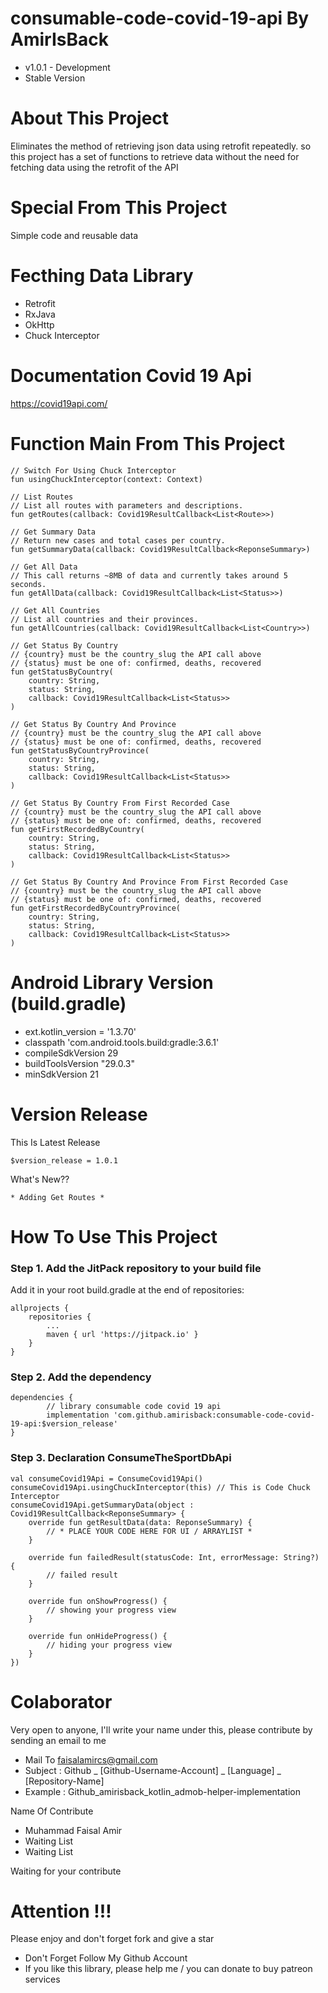 # consumable-code-covid-19-api By AmirIsBack
- v1.0.1 - Development
- Stable Version

# About This Project
Eliminates the method of retrieving json data using retrofit repeatedly. so this project has a set of functions to retrieve data without the need for fetching data using the retrofit of the API

# Special From This Project
Simple code and reusable data

# Fecthing Data Library
- Retrofit
- RxJava
- OkHttp
- Chuck Interceptor

# Documentation Covid 19 Api
https://covid19api.com/

# Function Main From This Project

    // Switch For Using Chuck Interceptor
    fun usingChuckInterceptor(context: Context)

    // List Routes
    // List all routes with parameters and descriptions.
    fun getRoutes(callback: Covid19ResultCallback<List<Route>>)

    // Get Summary Data
    // Return new cases and total cases per country.
    fun getSummaryData(callback: Covid19ResultCallback<ReponseSummary>)

    // Get All Data
    // This call returns ~8MB of data and currently takes around 5 seconds.
    fun getAllData(callback: Covid19ResultCallback<List<Status>>)

    // Get All Countries
    // List all countries and their provinces.
    fun getAllCountries(callback: Covid19ResultCallback<List<Country>>)

    // Get Status By Country
    // {country} must be the country_slug the API call above
    // {status} must be one of: confirmed, deaths, recovered
    fun getStatusByCountry(
        country: String,
        status: String,
        callback: Covid19ResultCallback<List<Status>>
    )

    // Get Status By Country And Province
    // {country} must be the country_slug the API call above
    // {status} must be one of: confirmed, deaths, recovered
    fun getStatusByCountryProvince(
        country: String,
        status: String,
        callback: Covid19ResultCallback<List<Status>>
    )

    // Get Status By Country From First Recorded Case
    // {country} must be the country_slug the API call above
    // {status} must be one of: confirmed, deaths, recovered
    fun getFirstRecordedByCountry(
        country: String,
        status: String,
        callback: Covid19ResultCallback<List<Status>>
    )

    // Get Status By Country And Province From First Recorded Case
    // {country} must be the country_slug the API call above
    // {status} must be one of: confirmed, deaths, recovered
    fun getFirstRecordedByCountryProvince(
        country: String,
        status: String,
        callback: Covid19ResultCallback<List<Status>>
    )

# Android Library Version (build.gradle)
- ext.kotlin_version = '1.3.70'
- classpath 'com.android.tools.build:gradle:3.6.1'
- compileSdkVersion 29
- buildToolsVersion "29.0.3"
- minSdkVersion 21

# Version Release
This Is Latest Release

    $version_release = 1.0.1

What's New??

    * Adding Get Routes *

# How To Use This Project
<h3>Step 1. Add the JitPack repository to your build file</h3>

Add it in your root build.gradle at the end of repositories:

	allprojects {
		repositories {
			...
			maven { url 'https://jitpack.io' }
		}
	}
  
  
<h3>Step 2. Add the dependency</h3>

	dependencies {
	        // library consumable code covid 19 api
            implementation 'com.github.amirisback:consumable-code-covid-19-api:$version_release'
	}
	
<h3>Step 3. Declaration ConsumeTheSportDbApi</h3>

	val consumeCovid19Api = ConsumeCovid19Api()
    consumeCovid19Api.usingChuckInterceptor(this) // This is Code Chuck Interceptor
    consumeCovid19Api.getSummaryData(object : Covid19ResultCallback<ReponseSummary> {
        override fun getResultData(data: ReponseSummary) {
            // * PLACE YOUR CODE HERE FOR UI / ARRAYLIST *
        }

        override fun failedResult(statusCode: Int, errorMessage: String?) {
            // failed result
        }

        override fun onShowProgress() {
            // showing your progress view
        }

        override fun onHideProgress() {
            // hiding your progress view
        }
    })
            


# Colaborator
Very open to anyone, I'll write your name under this, please contribute by sending an email to me

- Mail To faisalamircs@gmail.com
- Subject : Github _ [Github-Username-Account] _ [Language] _ [Repository-Name]
- Example : Github_amirisback_kotlin_admob-helper-implementation

Name Of Contribute
- Muhammad Faisal Amir
- Waiting List
- Waiting List

Waiting for your contribute

# Attention !!!
Please enjoy and don't forget fork and give a star
- Don't Forget Follow My Github Account
- If you like this library, please help me / you can donate to buy patreon services